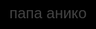 
<html lang="ru">
<head>
    <meta charset="UTF-8">
    <meta http-equiv="X-UA-Compatible" content="IE=edge">
    <meta name="viewport" content="width=device-width, initial-scale=1.0">
    <title>Папа Анико</title>
    <style>
        body {
            background-color: #000; /* Черный фон */
            color: #333; /* Немного светлее черного */
            display: flex;
            justify-content: center;
            align-items: center;
            height: 100vh;
            margin: 0;
            font-family: Arial, sans-serif;
            font-size: 24px;
        }
        a {
            color: #444; /* Цвет ссылки немного светлее */
            text-decoration: none; /* Убираем подчеркивание */
        }
        a:hover {
            color: #555; /* Светлее при наведении мышкой */
        }
    </style>
</head>
<body>
    <a href="#">папа анико</a>
</body>
</html>

